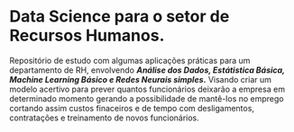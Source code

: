 # Data Science para o setor de Recursos Humanos.
 Repositório de estudo com algumas aplicações práticas para um departamento de RH, envolvendo ***Análise dos Dados, Estátistica Básica, Machine Learning Básico e Redes Neurais simples*.** Visando criar um modelo acertivo para prever quantos funcionários deixarão a empresa em determinado momento gerando a possibilidade de mantê-los no emprego cortando assim custos finaceiros e de tempo com desligamentos, contratações e treinamento de novos funcionários.

